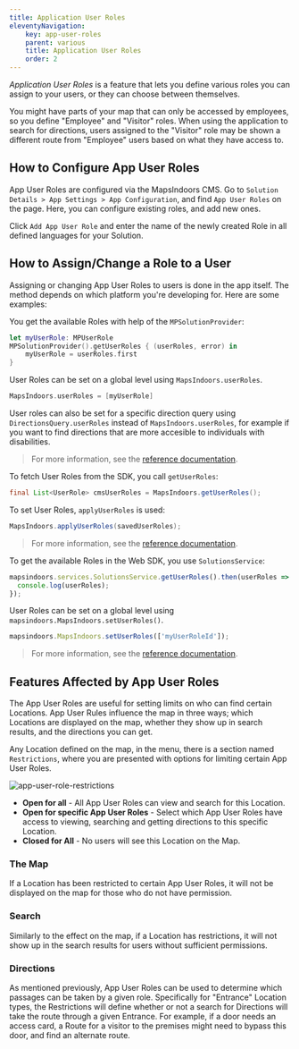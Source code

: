 ```yaml
---
title: Application User Roles
eleventyNavigation:
    key: app-user-roles
    parent: various
    title: Application User Roles
    order: 2
---
```


_Application User Roles_ is a feature that lets you define various roles you can assign to your users, or they can choose between themselves.

You might have parts of your map that can only be accessed by employees, so you define "Employee" and "Visitor" roles. When using the application to search for directions, users assigned to the "Visitor" role may be shown a different route from "Employee" users based on what they have access to.

## How to Configure App User Roles

App User Roles are configured via the MapsIndoors CMS. Go to `Solution Details > App Settings > App Configuration`, and find `App User Roles` on the page. Here, you can configure existing roles, and add new ones.

Click `Add App User Role` and enter the name of the newly created Role in all defined languages for your Solution.

## How to Assign/Change a Role to a User

Assigning or changing App User Roles to users is done in the app itself. The method depends on which platform you're developing for. Here are some examples:

<mi-tabs>
<mi-tab label="iOS" tab-for="iOS"></mi-tab>
<mi-tab label="Android" tab-for="Android"></mi-tab>
<mi-tab label="Web" tab-for="Web"></mi-tab>
<mi-tab-panel id="iOS">

You get the available Roles with help of the `MPSolutionProvider`:

```swift
let myUserRole: MPUserRole
MPSolutionProvider().getUserRoles { (userRoles, error) in
    myUserRole = userRoles.first
}
```

User Roles can be set on a global level using `MapsIndoors.userRoles`.

```swift
MapsIndoors.userRoles = [myUserRole]
```

User roles can also be set for a specific direction query using `DirectionsQuery.userRoles` instead of `MapsIndoors.userRoles`, for example if you want to find directions that are more accesible to individuals with disabilities.

> For more information, see the [reference documentation](https://app.mapsindoors.com/mapsindoors/reference/ios/v3/interface_m_p_solution_provider.html).

</mi-tab-panel>
<mi-tab-panel id="Android">

To fetch User Roles from the SDK, you call `getUserRoles`:

```java
final List<UserRole> cmsUserRoles = MapsIndoors.getUserRoles();
```

To set User Roles, `applyUserRoles` is used:

```java
MapsIndoors.applyUserRoles(savedUserRoles);
```

> For more information, see the [reference documentation](https://app.mapsindoors.com/mapsindoors/reference/android/v3/index.html).

</mi-tab-panel>
<mi-tab-panel id="Web">

To get the available Roles in the Web SDK, you use `SolutionsService`:

```js
mapsindoors.services.SolutionsService.getUserRoles().then(userRoles => {
  console.log(userRoles);
});
```

User Roles can be set on a global level using `mapsindoors.MapsIndoors.setUserRoles()`.

```js
mapsindoors.MapsIndoors.setUserRoles(['myUserRoleId']);
```

> For more information, see the [reference documentation](https://app.mapsindoors.com/mapsindoors/js/sdk/latest/docs/mapsindoors.MapsIndoors.html#.setUserRoles).

</mi-tab-panel>
</mi-tabs>

## Features Affected by App User Roles

The App User Roles are useful for setting limits on who can find certain Locations. App User Rules influence the map in three ways; which Locations are displayed on the map, whether they show up in search results, and the directions you can get.

Any Location defined on the map, in the menu, there is a section named `Restrictions`, where you are presented with options for limiting certain App User Roles.

![app-user-role-restrictions](/assets/various/app-user-role-restrictions.png)

* **Open for all** - All App User Roles can view and search for this Location.
* **Open for specific App User Roles** - Select which App User Roles have access to viewing, searching and getting directions to this specific Location.
* **Closed for All** - No users will see this Location on the Map.

### The Map

If a Location has been restricted to certain App User Roles, it will not be displayed on the map for those who do not have permission.

### Search

Similarly to the effect on the map, if a Location has restrictions, it will not show up in the search results for users without sufficient permissions.

### Directions

As mentioned previously, App User Roles can be used to determine which passages can be taken by a given role. Specifically for "Entrance" Location types, the Restrictions will define whether or not a search for Directions will take the route through a given Entrance. For example, if a door needs an access card, a Route for a visitor to the premises might need to bypass this door, and find an alternate route.
